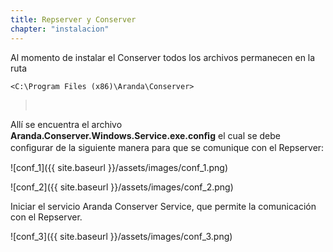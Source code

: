 ```yaml
---
title: Repserver y Conserver
chapter: "instalacion"
---
```


Al momento de instalar el Conserver todos los archivos permanecen en la ruta

    <C:\Program Files (x86)\Aranda\Conserver>
  > 

Allí se encuentra el archivo **Aranda.Conserver.Windows.Service.exe.conﬁg** el cual se debe conﬁgurar de la siguiente manera para que se comunique con el Repserver:


![conf_1]({{ site.baseurl }}/assets/images/conf_1.png)


![conf_2]({{ site.baseurl }}/assets/images/conf_2.png)


Iniciar el servicio Aranda Conserver Service, que permite la comunicación con el Repserver.


![conf_3]({{ site.baseurl }}/assets/images/conf_3.png)
